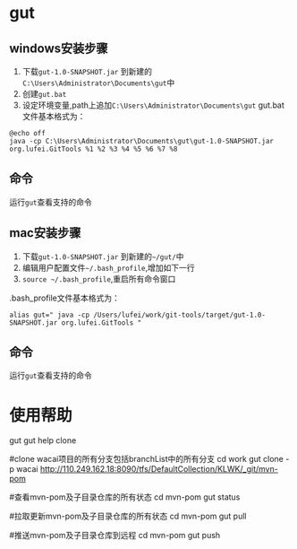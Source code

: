 # gut

## windows安装步骤


1. 下载`gut-1.0-SNAPSHOT.jar` 到新建的`C:\Users\Administrator\Documents\gut`中
2. 创建`gut.bat`
3. 设定环境变量,path上追加`C:\Users\Administrator\Documents\gut`
gut.bat文件基本格式为：

```
@echo off
java -cp C:\Users\Administrator\Documents\gut\gut-1.0-SNAPSHOT.jar org.lufei.GitTools %1 %2 %3 %4 %5 %6 %7 %8

```

## 命令

运行`gut`查看支持的命令


## mac安装步骤

1. 下载`gut-1.0-SNAPSHOT.jar` 到新建的`~/gut/`中
2. 编辑用户配置文件`~/.bash_profile`,增加如下一行
3. `source ~/.bash_profile`,重启所有命令窗口

.bash_profile文件基本格式为：

```
alias gut=" java -cp /Users/lufei/work/git-tools/target/gut-1.0-SNAPSHOT.jar org.lufei.GitTools "
```

## 命令
运行`gut`查看支持的命令

# 使用帮助
gut
gut help clone

#clone wacai项目的所有分支包括branchList中的所有分支
cd work
gut clone -p wacai http://110.249.162.18:8090/tfs/DefaultCollection/KLWK/_git/mvn-pom

#查看mvn-pom及子目录仓库的所有状态
cd mvn-pom
gut status

#拉取更新mvn-pom及子目录仓库的所有状态
cd mvn-pom
gut pull

#推送mvn-pom及子目录仓库到远程
cd mvn-pom
gut push